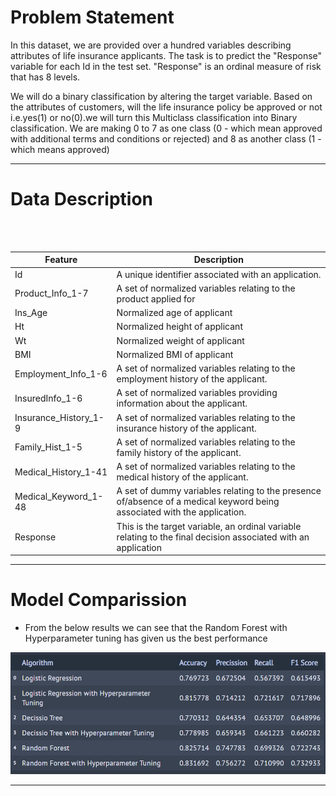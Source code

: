 
<a name = Section101></a>
# Problem Statement

In this dataset, we are provided over a hundred variables describing attributes of life insurance applicants. The task is to predict the "Response" variable for each Id in the test set. "Response" is an ordinal measure of risk that has 8 levels.

We will do a binary classification by altering the target variable. Based on the attributes of customers, will the life insurance policy be approved or not i.e.yes(1) or no(0).we will turn this Multiclass classification into Binary classification.
We are making 0 to 7 as one class (0 - which mean approved with additional terms and conditions or rejected) and 8 as another class (1 - which means approved)

---

<a name = Section301></a>
# Data Description

<br>  </br>

| Feature  | Description  |
| ------------ | ------------ |
| Id  | A unique identifier associated with an application.  |
| Product_Info_1-7  | A set of normalized variables relating to the product applied for  |
| Ins_Age  | Normalized age of applicant  |
| Ht  | Normalized height of applicant  |
| Wt   | Normalized weight of applicant  |
| BMI   | Normalized BMI of applicant  |
| Employment_Info_1-6  |  A set of normalized variables relating to the employment history of the applicant. |
| InsuredInfo_1-6  |  A set of normalized variables providing information about the applicant.  |
| Insurance_History_1-9  |  A set of normalized variables relating to the insurance history of the applicant. |
| Family_Hist_1-5  |  A set of normalized variables relating to the family history of the applicant. |
| Medical_History_1-41  | A set of normalized variables relating to the medical history of the applicant.  |
| Medical_Keyword_1-48  |  A set of dummy variables relating to the presence of/absence of a medical keyword being associated with the application. |
|Response | This is the target variable, an ordinal variable relating to the final decision associated with an application  |

---

<a name = Section701></a>
# Model Comparission

- From the below results we can see that the Random Forest with Hyperparameter tuning has given us the best performance

[![Model Comparission](https://raw.githubusercontent.com/Harsha92/Machine-Learning-Using-Python/main/Risk%20classification%20for%20Life%20insurance/Images/Model%20Comparision.PNG "Model Comparission")](https://raw.githubusercontent.com/Harsha92/Machine-Learning-Using-Python/main/Risk%20classification%20for%20Life%20insurance/Images/Model%20Comparision.PNG "Model Comparission")

---
